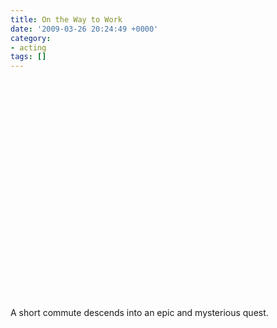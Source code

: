 ```yaml
---
title: On the Way to Work
date: '2009-03-26 20:24:49 +0000'
category:
- acting
tags: []
---
```

<object class="video" width="425" height="350">
  <param name="movie" value="http://www.youtube.com/v/gkeineWp_rk"></param>
  <param name="wmode" value="transparent"></param>
  <embed src="http://www.youtube.com/v/gkeineWp_rk" type="application/x-shockwave-flash" wmode="transparent" width="425" height="350"></embed>
</object>


A short commute descends into an epic and mysterious quest.
